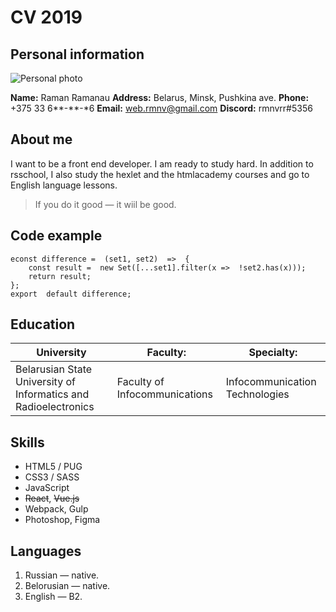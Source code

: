 # CV 2019

## Personal information
![Personal photo](https://upload.wikimedia.org/wikipedia/ru/5/5f/Original_Doge_meme.jpg)

**Name:** Raman Ramanau
**Address:** Belarus, Minsk, Pushkina ave.
**Phone:** +375 33 6**-**-*6
**Email:** web.rmnv@gmail.com
**Discord:** rmnvrr#5356

## About me
I want to be a front end developer. I am ready to study hard. In addition to rsschool, I also study the hexlet and the htmlacademy courses and go to English language lessons.

> If you do it good — it wiil be good.

## Code example
```
econst difference =  (set1, set2)  =>  {
	const result =  new Set([...set1].filter(x =>  !set2.has(x)));
	return result;
};
export  default difference;
```

## Education
| University                                                       | Faculty:                       | Specialty:                     |
|------------------------------------------------------------------|--------------------------------|--------------------------------|
| Belarusian State University  of Informatics and Radioelectronics | Faculty  of Infocommunications | Infocommunication Technologies |

## Skills
 - HTML5 / PUG
 - CSS3 / SASS
 - JavaScript
 - ~~React~~, ~~Vue.js~~
 - Webpack, Gulp
 - Photoshop, Figma

## Languages
 1. Russian — native.
 2. Belorusian — native.
 3. English — B2.

